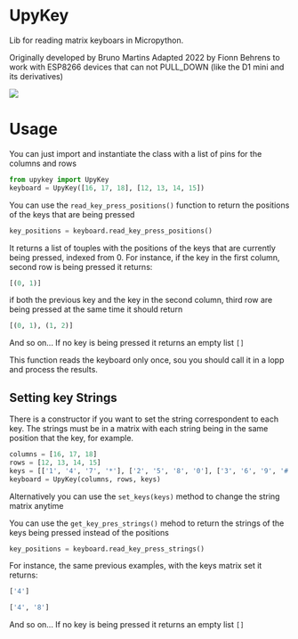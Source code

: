 # UpyKey
Lib for reading matrix keyboars in Micropython.

Originally developed by Bruno Martins
Adapted 2022 by Fionn Behrens to work with ESP8266 devices that can not PULL_DOWN
(like the D1 mini and its derivatives)

![](https://images-na.ssl-images-amazon.com/images/I/61mc5GqXFuL._SY355_.jpg)

# Usage
You can just import and instantiate the class with a list of pins for the columns and rows
```python
from upykey import UpyKey
keyboard = UpyKey([16, 17, 18], [12, 13, 14, 15])
```
You can use the `read_key_press_positions()` function to return the positions of the keys that are being pressed
```python
key_positions = keyboard.read_key_press_positions()
```
It returns a list of touples with the positions of the keys that are currently being pressed, indexed from 0.
For instance, if the key in the first column, second row is being pressed it returns:
```python
[(0, 1)]
```
if both the previous key and the key in the second column, third row are being pressed at the same time it should return
```python
[(0, 1), (1, 2)]
```
And so on...
If no key is being pressed it returns an empty list `[]`

This function reads the keyboard only once, sou you should call it in a lopp and process the results.

## Setting key Strings
There is a constructor if you want to set the string correspondent to each key.
The strings must be in a matrix with each string being in the same position that the key, for example.
```python
columns = [16, 17, 18]
rows = [12, 13, 14, 15]
keys = [['1', '4', '7', '*'], ['2', '5', '8', '0'], ['3', '6', '9', '#']]
keyboard = UpyKey(columns, rows, keys)
```
Alternatively you can use the `set_keys(keys)` method to change the string matrix anytime

You can use the `get_key_pres_strings()` mehod to return the strings of the keys being pressed instead of the positions

```python
key_positions = keyboard.read_key_press_strings()
```
For instance, the same previous exampĺes, with the keys matrix set it returns:
```python
['4']
```
```python
['4', '8']
```
And so on...
If no key is being pressed it returns an empty list `[]`
